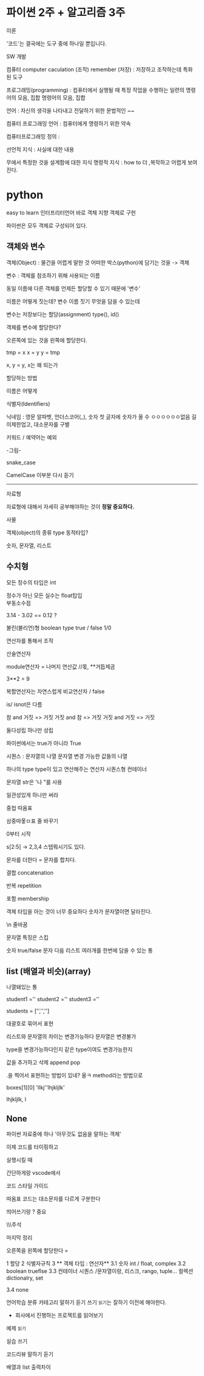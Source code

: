 # 파이썬 2주 + 알고리즘 3주

이론

'코드'는 결국에는 도구 중에 하나일 뿐입니다.

SW 개발 

컴퓨터 computer 
caculation (조작)
remember (저장)
 : 저장하고 조작하는데 특화된 도구

프로그래밍(programming)
 : 컴퓨터에서 실행될 때 특정 작업을 수행하는 일련의 명령어의 모음, 집합
   명령어의 모음, 집합


언어 : 자신의 생각을 나타내고 전달하기 위한 문법적인 ~~

컴퓨터 프로그래밍 언어 : 컴퓨터에게 명령하기 위한 약속

컴퓨터프로그래밍 정의 : 

선언적 지식 : 사실에 대한 내용

무에서 특정한 것을 설계함에 대한 지식
명령적 지식 : how to 더 ,복작하고 어렵게 보여진다.

# python
easy to learn
인터프리터언어 바로
객체 지향 객체로 구헌

파이썬은 모두 객체로 구성되어 있다.

## 객체와 변수

객체(Object) : 물건을 어렵게 말한 것
어떠한 박스(python)에 담기는 것을 -> 객체

변수 : 객체를 참조하기 위해 사용되는 이름

동일 이름에 다른 객체를 언제든 할당할 수 있기 때문에 '변수'

이름은 어떻게 짓는데? 변수 이름 짓기
무엇을 담을 수 있는데

변수는 저장보다는 할당(assignment)
type(), id()

객체를 변수에 할당한다?

오른쪽에 있는 것을 왼쪽에 할당한다.

tmp = x
x = y
y = tmp

x, y = y, x는 왜 되는가

할당하는 방법

이름은 어떻게 

식별자(Identifiers)

닉네임 : 영문 알파벳, 언더스코어(_), 숫자
첫 글자에 숫자가 올 수 ㅇㅇㅇㅇㅇㅇ없음
길이제한업고, 대소문자를 구별

키워드 / 예약어는 예외

-그림-

snake_case

CamelCase 이부분 다시 듣기

---

자료형

자료형에 대해서 자세히 공부해야하는 것이 **정말 중요하다.**

사물

객체(object)의 종류
type 동적타입?

숫자, 문자열, 리스트

## 수치형
모든 정수의 타입은 int

정수가 아닌 모든 실수는 float탑입\
부동소수점

3.14 - 3.02 == 0.12 ?

불린(불리언)형
boolean type
true / false  1/0

연산자를 통해서 조작

산술연산자

module연산자 = 나머지 연산값
//몫, **거듭제곰

3**2 = 9

복합연산자는 자연스럽게
비교연산자  / false

is/ isnot은 다름

참 and 거짓 => 거짓
거짓 and 참 => 거짓
거짓 and 거짓 => 거짓

둘다성립 하나만 성립

파이썬에서는 true가 아니라 True

시퀀스 : 문자열의 나열 문자열
변경 가능한 값들의 나열 

하나의 type
type이 있고 연산해주는 연산자
시퀀스형 컨테이너

문자열 str은 '나 "를 사용

일관성있게 하나만 써라

중첩 따옴표

삼중따옿ㅁ표 줄 바꾸기

0부터 시작

s[2:5] ->
2,3,4
스텝뭐시기도 있다.

문자를 더한다 = 문자를 합치다.

결합 concatenation

반복 repetition

포함 membership

객체 타입을 아는 것이 너무 중요하다
숫자가 문자열이면 달라진다.

\n 줄바꿈

문자열 특징은 스킵

숫자 true/false 문자 다음 
리스트 여러개를 한번에 담을 수 있는 통

## list (배열과 비슷)(array)
나열돼있는 통

student1 =''
student2 =''
student3 =''

students = ['','','']

대괄호로 묶어서 표현

리스트와 문자열의 차이는 변경가능하다 문자열은 변경불가

type을 변경가능하다인지 같은 type이여도 변경가능한지

값을 추가하고 삭제 append pop

.을 찍어서 표현하는 방법이 있네? 올ㅋ method라는 방법으로

boxes[1][0]
'llkj''lhjkljlk'

lhjkljlk, l

## None
파이썬 자료중에 하나
'아무것도 없음을 말하는 객체'

이제 코드를 타이핑하고 

실행시킬 때 

간단하게랑 vscode에서

코드 스타일 가이드

따옴표 코드는 대소문자를 다르게 구분한다

띄어쓰기랑 ? 중요

\\\\\주석

마지막 정리

오른쪽을 왼쪽에 할당한다 =

1 할당
2 식별자규칙
3 ** 객체 타입 : 연산자**
3.1 숫자 int / float, complex
3.2 boolean trueflse
3.3 컨테이너 시퀀스 /문자열이랑, 리스크,  rango, tuple...
컬렉션 dictionalry, set


3.4 none

언어학습 분류 카테고리 
말하기 듣기 쓰기 `읽기`는 잘하기 이전에 해야한다.
- 회사에서 진행하는 프로젝트를 읽어보기


예제 `읽기`

실습 쓰기

코드리뷰 말하기 듣기

배열과 list 출력차이